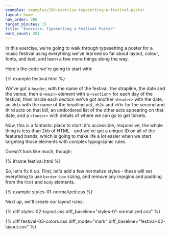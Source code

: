```yaml
---
examples: examples/208-exercise-typesetting-a-festival-poster
layout: home
nav_order: 208
target_minutes: 15
title: "Exercise: Typesetting a Festival Poster"
word_count: 201
---
```

In this exercise, we're going to walk through typesetting a poster for a music festival using everything we've learned so far about layout, colour, fonts, and text, and learn a few more things along the way.

Here's the code we're going to start with:

{% example festival.html %}

We've got a `header`, with the name of the festival, the strapline, the date and the venue, then a `<main>` element with a `<section`> for each day of the festival, then inside each section we've got another `<header>` with the date, an `<h1>` with the name of the headline act, `<h2>` and `<h3>` for the second and third acts on that bill, an undordered list of the other acts appearing on that date, and a `<footer>` with details of where we can go to get tickets.

Now, this is a fantastic place to start: it's accessible, responsive, the whole thing is less than 2kb of HTML - and we've got a unique ID on all of the featured bands, which is going to make life a lot easier when we start targeting those elements with complex typographic rules.

Doesn't look like much, though:

{% iframe festival.html %}

So, let's fix it up. First, let's add a few normalize styles - these will set everything to use `border-box` sizing, and remove any margins and padding from the `html` and `body` elements.

{% example styles-01-normalized.css %}

Next up, we'll create our layout rules:

{% diff styles-02-layout.css diff_baseline="styles-01-normalized.css" %}

{% diff festival-03-colors.css diff_mode="mark" diff_baseline="festival-02-layout.css" %}

 





